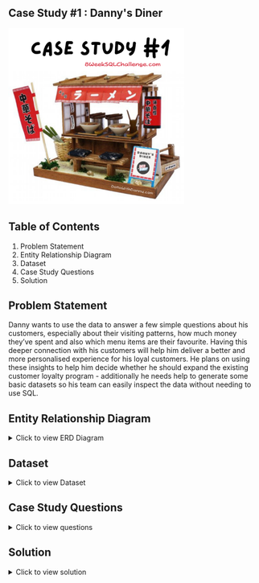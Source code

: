 ## Case Study #1 : Danny's Diner

<img src="https://github.com/Julie-Odhiambo/8Week-SQL-Challenge/blob/main/Case%20study/case-study-1.png" width="350" height="350">

## Table of Contents

   1. Problem Statement
   2. Entity Relationship Diagram
   3. Dataset
   4. Case Study Questions
   5. Solution

## Problem Statement

Danny wants to use the data to answer a few simple questions about his customers, especially about their visiting patterns, how much money they’ve spent and also which menu items are their favourite. Having this deeper connection with his customers will help him deliver a better and more personalised experience for his loyal customers. He plans on using these insights to help him decide whether he should expand the existing customer loyalty program - additionally he needs help to generate some basic datasets so his team can easily inspect the data without needing to use SQL.

## Entity Relationship Diagram
<details><summary>Click to view ERD Diagram</summary>
<p>

</p>
</details>

## Dataset
<details><summary>Click to view Dataset</summary>
<p>
Danny has provided you with a sample of his overall customer data due to privacy issues - but he hopes that these examples are enough for you to write fully functioning SQL queries to help him answer his questions!

Danny has shared with you 3 key datasets for this case study:
</p>
</details>

## Case Study Questions
<details><summary>Click to view questions</summary>
<p>

1. What is the total amount each customer spent at the restaurant?
2. How many days has each customer visited the restaurant?
3. What was the first item from the menu purchased by each customer?
4. What is the most purchased item on the menu and how many times was it purchased by all customers?
5. Which item was the most popular for each customer?
6. Which item was purchased first by the customer after they became a member?
7. Which item was purchased just before the customer became a member?
8. What is the total items and amount spent for each member before they became a member?
9. If each $1 spent equates to 10 points and sushi has a 2x points multiplier - how many points would each customer have?
10. In the first week after a customer joins the program (including their join date) they earn 2x points on all items, not just sushi - how many points do customer      A and B have at the end of January?
11. Recreate the following table output using the available data:  
12. Danny also requires further information about the ranking of customer products, but he purposely does not need the ranking for non-member purchases so he    	expects null ranking values for the records when customers are not yet part of the loyalty program.
</p>
</details>
   
## Solution
<details><summary>Click to view solution</summary>
<p>

**1. What is the total amount each customer spent at the restaurant?**

```sql
SELECT s.customer_id, SUM(m.price) AS amount_spent
FROM menu AS m
INNER JOIN sales AS s
ON m.product_id = s.product_id
GROUP BY s.customer_id
ORDER BY s.customer_id;
```
**Steps:**
- Use **SUM** and **GROUP BY** to get ```amount_spent``` for each customer.
- Use **INNER JOIN** to merge ```sales``` and ```menu``` tables on ```product_id.```

**Output:**
| **cutomer_id** | **amount_spent** | 
| :---           |     :---         |     
| A              |      76          | 
| B              |      74          |
| C              |      36          |

**Answer:**
- Customer A spent $76.
- Customer B spent $74.
- Customer C spent $36.

**2. How many days has each customer visited the restaurant?**

```SQL
SELECT customer_id, COUNT(DISTINCT order_date) AS days
FROM sales
GROUP BY customer_id
```

**Steps:**
- Use **COUNT DISTINCT** on ```order_date``` to calculate the number of visits to the restaurant for each customer.
- using **COUNT** alone without **DISTINCT** would result in repetition of the number of ```days.```

**Output:**
| **cutomer_id** | **days**        | 
| :---           |     :---        |     
| A              |      4          | 
| B              |      6          |
| C              |      2          |

**Answer:**
- Customer A visited the restaurant 4 times.
- Customer B visited the restaurant 6 times.
- Customer C visited the restaurant 2 times.

**3. What was the first item from the menu purchased by each customer?**

```SQL
WITH purchase AS (SELECT s.customer_id, m.product_name, s.order_date,
      RANK() 
        OVER(PARTITION BY s.customer_id ORDER BY order_date) AS rank
      FROM sales AS s
      INNER JOIN menu AS m
      ON m.product_id = s.product_id)
SELECT DISTINCT purchase.customer_id, purchase.product_name, purchase.order_date
FROM purchase
WHERE rank = 1
```

**Steps:**
- Create a CTE ```purchase.```
- Use **Windows function**'s **RANK** to create a new column ```rank``` based on ```order_date.```
- Use **INNER JOIN** to merge tables ```menu``` and ```sales.```
- In the main query, **SELECT** ```purchase.customer_id,``` ```purchase.product_name``` and ```purchase.order_date```
  and subset using **where** for **RANK** 1.

**Output:**
| **cutomer_id** | **product_name**| **order_date**|
| :---           |     :---        |  :---         | 
| A              |      curry      |    2011-01-01 |  
| A              |      sushi      |    2011-01-01 | 
| B              |      curry      |    2011-01-01 | 
| C              |      ramen      |    2011-01-01 |

**Answer:**
- Customer A's first order was sushi and curry.
- Customer B's first order is curry.
- Customer C's first order is ramen.

**4. What is the most purchased item on the menu and how many times was it purchased by all customers?**

```SQL
WITH most_purchased AS (
     SELECT COUNT(*) AS count, 
               product_id
     FROM sales
     GROUP BY product_id
      )
SELECT m.product_name, m_p.count
FROM menu AS m
INNER JOIN most_purchased AS m_p
ON m_p.product_id = m.product_id
ORDER BY m_p.count DESC
LIMIT 1
```
**Steps:**
- Create a CTE ```most_purchased.```
- Use **GROUP BY** and **COUNT** to get total count for each ```product_id.```
- Create another query and **INNER JOIN** ```menu``` table and ```most_purchased``` CTE.
- Use **ORDER BY** ```DESC``` to get output from largest to smallest.
- Use **LIMIT** ```1``` to output the most purchased item only.

**Output**
| **product_name**| **count**|
|     :---        |  :---    | 
|      ramen      |    8     |  

**Answer:**
Ramen is the most purchased item on the menu and was bought 8 times.

**5. Which item was the most popular for each customer?**

```SQL
WITH most_popular AS (
          SELECT s.customer_id, 
                      m.product_name, 
                        COUNT(*) AS order_count,
                         RANK() OVER(PARTITION BY s.customer_id 
          ORDER BY count(s.customer_id) DESC) AS count
          FROM sales AS s
          INNER JOIN menu AS m
          ON s.product_id = m.product_id
                GROUP BY s.customer_id, m.product_name			
         )
SELECT most_popular.customer_id, 
            most_popular.product_name
FROM most_popular
WHERE most_popular.count = 1
```
**Steps:**
- Create a cte ```most_popular```.
- Use **RANK** to sort the ```order_count``` for each product in descending order for each customer.
- Use **WHERE** to subset results for```most_popular.count``` = 1 to get most popular item for each customer.

**Output:**
| **cutomer_id** | **product_name**|
| :---           |     :---        | 
| A              |      ramen      |  
| B              |      sushi      | 
| B              |      curry      |
| B              |      ramen      |
| C              |      ramen      |

**Answer:**
- Ramen is a fave for all customers.
- In addition to that, curry and sushi are also popular for customer B.

**6. Which item was purchased first by the customer after they became a member?**

```SQL
WITH member_purchase AS (SELECT	s.customer_id, m.product_name,
                                 RANK()
                                     OVER(partition by s.customer_id ORDER BY s.order_date) AS first_purchased, 
                                       s.order_date
                         FROM sales AS s
                         INNER JOIN members AS m1
                         ON s.customer_id = m1.customer_id
                         INNER JOIN menu AS m
                         ON s.product_id = m.product_id
                         WHERE s.order_date >= m1.join_date)
SELECT customer_id, product_name, order_date
FROM member_purchase
WHERE first_purchased = 1
```
**Steps:**
- Create a cte ```member_purchase```.
- Use **windows function**'s **RANK** to **partition by** ```customer_id``` in ascending order of ```order_date```. 
- Use **WHERE** to filter for ```order_date``` on or after ```join_date```.
- In the main query, **SELECT** ```cutomer_id``` and use **WHERE** to filter for first ```rank``` only to get first item purchased by each customer.

**Output:**
| **cutomer_id** | **product_name**| **order_date**|
| :---           |     :---        |  :---         | 
| A              |      sushi      |    2011-01-07 |  
| B              |      curry      |    2011-01-11 |

**Answer:**
Customer A's first order as member is sushi.
Customer B's first order as member is curry.

**7. Which item was purchased just before the customer became a member?**

```SQL
WITH member_purchase AS (SELECT s.customer_id, m.product_name,
                                  RANK() OVER(partition by s.customer_id 
                                     ORDER BY s.order_date DESC) AS last_purchased, 
                                       s.order_date
                      FROM sales AS s
                      INNER JOIN members AS m1
                      ON s.customer_id = m1.customer_id
                      INNER JOIN menu AS m
                      ON s.product_id = m.product_id
                      WHERE s.order_date < m1.join_date)
SELECT customer_id, product_name, order_date
FROM member_purchase
WHERE last_purchased = 1
```

**Steps:**
- Create a **cte** ```member_purchase```.
- Use **Window functions**'s **Rank** to create new column **Partition by** ```customer_id``` in descending order_date to find out the last order_date before  customer becomes a member.
- Create a main query and **Select** ```customer_id```, ```product_name,``` ```order_date```.
- Use **WHERE** to filter for ```last_purchased``` before join_date.

**Output**
| **cutomer_id** | **product_name**| **order_date**|
| :---           |     :---        |  :---         | 
| A              |      sushi      |    2011-01-01 |  
| A              |      curry      |    2011-01-01 | 
| B              |      sushi      |    2011-01-04 | 

**Answer**
Customer A’s last order before becoming a member is sushi and curry.
Customer B's last order before becoming a member is sushi.

**8. What is the total items and amount spent for each member before they became a member?**

```SQL
SELECT  s.customer_id, 
         COUNT (*) AS total_items, 
            SUM(m.price) AS amount_spent
FROM sales AS s
JOIN menu AS m
ON s.product_id = m.product_id
JOIN members AS m1
ON s.customer_id = m1.customer_id 
WHERE order_date < join_date
GROUP BY s.customer_id
```

**Steps:**
- **JOIN** tables ```menu```, ```members``` and ```sales```.
- Use **WHERE** to filter for ```order_date``` before ```join_date```.
- Use **COUNT** and **SUM** to get ```total_items``` and total ```amount_spent``` respectively together with **GROUP BY** on  ```customer_id```.

**Output**
| **cutomer_id** | **product_name**| **order_date**|
| :---           |     :---        |  :---         | 
| A              |      3          |    25         |  
| B              |      2          |    40         | 

**Answer:**

Customer A spent $ 25 on 3 items.
Customer B spent $40 on 2 items.

**9.  If each $1 spent equates to 10 points and sushi has a 2x points multiplier - how many points would each customer have?**

```SQL
SELECT s.customer_id,
    SUM( CASE WHEN product_name = 'sushi' THEN price*10*2
      ELSE price*10 END) AS points
FROM sales AS s
JOIN menu AS m
ON s.product_id = m.product_id
GROUP BY s.customer_id
```
**Steps:**
- Use **CASE WHEN** to create conditional statements. If product_name = sushi, then multiply price by 2*10 points.
- Else, multiply $1 by 10 points ```price``` and **SUM** the points.

**Output:**

| **cutomer_id** | **points**      |
| :---           |     :---        |
| A              |      860        |  
| B              |      940        | 
| C              |      360        |

**Answer**
- Customer A's total points is 860.
- Customer B's total points is 940.
- Customer C's total points is 360.

**10. In the first week after a customer joins the program (including their join date) they earn 2x points on all items, not just sushi - how many points do customer A and B have at the end of January?**

```SQL
SELECT s.customer_id,
    SUM(CASE WHEN product_name = 'sushi' 
      OR order_date BETWEEN CAST(join_date as timestamp) 
      AND CAST(join_date as timestamp) + INTERVAL '6 DAY' THEN price*10*2
       ELSE price*10 END) AS points
FROM sales AS s
JOIN menu AS m
ON s.product_id = m.product_id
LEFT JOIN members AS m1
ON s.customer_id = m1.customer_id
WHERE s.customer_id IN ('A', 'B')
AND EXTRACT(month from order_date) = 1
GROUP BY s.customer_id
```
**Steps:**
   
In dates_cte, find out customer’s valid_date (which is 6 days after join_date and inclusive of join_date) and last_day of Jan 2021 (which is ‘2021–01–31’).
Our assumptions are:

On Day -X to Day 1 (customer becomes member on Day 1 join_date), each $1 spent is 10 points and for sushi, each $1 spent is 20 points.
On Day 1 join_date to Day 7 valid_date, each $1 spent for all items is 20 points.
On Day 8 to last_day of Jan 2021, each $1 spent is 10 points and sushi is 2x points.

**Output:**
| **cutomer_id** | **points**      |
| :---           |    :---         |
| A              |    1370         |  
| B              |    940          | 

**Answer:**
Total points for Customer A is 1,370.
Total points for Customer B is 820.
## BONUS QUESTIONS 
 
**1. JOIN ALL THINGS**

```SQL
SELECT  s.customer_id, s.order_date, m.product_name, m.price, 
    CASE WHEN order_date >= join_date THEN 'Y'
        ELSE 'N' END AS member
FROM sales AS s
INNER JOIN menu AS m
ON s. product_id = m.product_id
LEFT JOIN members AS m1
ON s.customer_id = m1.customer_id
ORDER BY s.customer_id, s.order_date, m.price DESC
```
**Answer**

| **cutomer_id** | **order_date**| **product_name**|**price**|	**member**|
| :---           |  :---         |     :---        |  :---   | :---      |
| A              |   2021-01-01  |     sushi       |  10     |    N      |
| A              |   2021-01-01  |     curry       |  15     |    N      |
| A              |   2021-01-07  |     curry       |  15     |    Y      |
| A              |   2021-01-10  |     ramen       |  12     |    Y      |
| A              |   2021-01-11  |     ramen       |  12     |    Y      |
| A              |   2021-01-11  |     ramen       |  12     |    Y      |
| B              |   2021-01-01  |     curry       |  15     |    N      |
| B              |   2021-01-02  |     curry       |  15     |    N      |
| B              |   2021-01-04  |     sushi       |  10     |    N      |
| B              |   2021-01-11  |     sushi       |  10     |    Y      |
| B              |   2021-01-16  |     ramen       |  12     |    Y      |
| B              |   2021-02-01  |     ramen       |  12     |    Y      |
| C              |   2021-01-01  |     ramen       |  12     |    N      |
| C              |   2021-01-01  |     ramen       |  12     |    N      |
| C              |   2021-01-07  |     ramen       |  12     |    N      |

**2. RANK ALL THE THINGS**

```SQL
WITH rankings1 AS (
                 SELECT  s.customer_id, s.order_date, m.product_name, m.price, 
                   CASE WHEN order_date >= join_date THEN 'Y'
                     ELSE 'N' END AS member
                 FROM sales AS s
                 INNER JOIN menu AS m
                 ON s. product_id = m.product_id
                 LEFT JOIN members AS m1
                 ON s.customer_id = m1.customer_id
                 ORDER BY s.customer_id, s.order_date, m.price DESC
                )
SELECT *, CASE WHEN member = 'N' THEN NULL
          WHEN member = 'Y' THEN RANK() 
           OVER(PARTITION BY customer_id, member
                ORDER BY order_date) END AS ranking
FROM rankings1
```

**Answer**

| **cutomer_id** | **order_date**| **product_name**|**price**|	**member**|	**ranking**|
| :---           |  :---         |     :---        |  :---   | :---      | :---       |
| A              |   2021-01-01  |     sushi       |  10     |    N      |   NULL     |
| A              |   2021-01-01  |     curry       |  15     |    N      |   NULL     |
| A              |   2021-01-07  |     curry       |  15     |    Y      |    1       |
| A              |   2021-01-10  |     ramen       |  12     |    Y      |    2       |
| A              |   2021-01-11  |     ramen       |  12     |    Y      |    3       |
| A              |   2021-01-11  |     ramen       |  12     |    Y      |    3       |
| B              |   2021-01-01  |     curry       |  15     |    N      |   NULL     |
| B              |   2021-01-02  |     curry       |  15     |    N      |   NULL     |
| B              |   2021-01-04  |     sushi       |  10     |    N      |   NULL     |
| B              |   2021-01-11  |     sushi       |  10     |    Y      |    1       |
| B              |   2021-01-16  |     ramen       |  12     |    Y      |    2       |
| B              |   2021-02-01  |     ramen       |  12     |    Y      |    3       |
| C              |   2021-01-01  |     ramen       |  12     |    N      |   NULL     |
| C              |   2021-01-01  |     ramen       |  12     |    N      |   NULL     |
| C              |   2021-01-07  |     ramen       |  12     |    N      |   NULL     |

</p>
</details>
